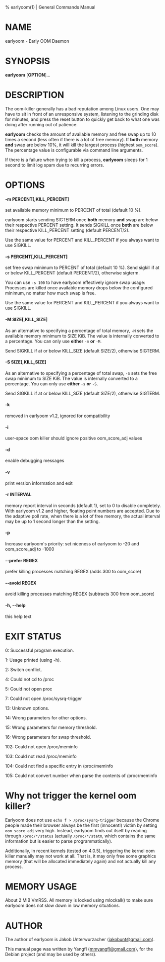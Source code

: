 % earlyoom(1) | General Commands Manual

# NAME

earlyoom - Early OOM Daemon

# SYNOPSIS

**earlyoom** [**OPTION**]...

# DESCRIPTION

The oom-killer generally has a bad reputation among Linux users. One may have
to sit in front of an unresponsive system, listening to the grinding disk for
minutes, and press the reset button to quickly get back to what one was doing
after running out of patience.

**earlyoom** checks the amount of available memory and free swap up to 10 times a
second (less often if there is a lot of free memory).
If **both** memory **and** swap are below 10%, it will kill the largest process (highest `oom_score`).
The percentage value is configurable via command line arguments.

If there is a failure when trying to kill a process, **earlyoom** sleeps for
1 second to limit log spam due to recurring errors.

# OPTIONS

#### -m PERCENT[,KILL_PERCENT]
set available memory minimum to PERCENT of total (default 10 %).

earlyoom starts sending SIGTERM once **both** memory **and** swap are below their
respective PERCENT setting. It sends SIGKILL once **both** are below their respective
KILL_PERCENT setting (default PERCENT/2).

Use the same value for PERCENT and KILL_PERCENT if you always want to use SIGKILL.

#### -s PERCENT[,KILL_PERCENT]
set free swap minimum to PERCENT of total (default 10 %).
Send sigkill if at or below KILL_PERCENT (default PERCENT/2), otherwise sigterm.

You can use `-s 100` to have earlyoom effectively ignore swap usage:
Processes are killed once available memory drops below the configured
minimum, no matter how much swap is free.

Use the same value for PERCENT and KILL_PERCENT if you always want to use SIGKILL.

#### -M SIZE[,KILL_SIZE]
As an alternative to specifying a percentage of total memory, `-M` sets
the available memory minimum to SIZE KiB. The value is internally converted
to a percentage. You can only use **either** `-m` **or** `-M`.

Send SIGKILL if at or below KILL_SIZE (default SIZE/2), otherwise SIGTERM.

#### -S SIZE[,KILL_SIZE]
As an alternative to specifying a percentage of total swap, `-S` sets
the free swap minimum to SIZE KiB. The value is internally converted
to a percentage. You can only use **either** `-s` **or** `-S`.

Send SIGKILL if at or below KILL_SIZE (default SIZE/2), otherwise SIGTERM.

#### -k
removed in earlyoom v1.2, ignored for compatibility

#### -i
user-space oom killer should ignore positive oom_score_adj values

#### -d
enable debugging messages

#### -v
print version information and exit

#### -r INTERVAL
memory report interval in seconds (default 1), set to 0 to disable completely.
With earlyoom v1.2 and higher, floating point numbers are accepted. Due to the
adaptive poll rate, when there is a lot of free memory, the actual interval
may be up to 1 second longer than the setting.

#### -p
Increase earlyoom's priority: set niceness of earlyoom to -20 and oom_score_adj to -1000

#### \-\-prefer REGEX
prefer killing processes matching REGEX (adds 300 to oom_score)

#### \-\-avoid REGEX
avoid killing processes matching REGEX (subtracts 300 from oom_score)

#### -h, \-\-help
this help text

# EXIT STATUS

0: Successful program execution.

1: Usage printed (using -h).

2: Switch conflict.

4: Could not cd to /proc

5: Could not open proc

7: Could not open /proc/sysrq-trigger

13: Unknown options.

14: Wrong parameters for other options.

15: Wrong parameters for memory threshold.

16: Wrong parameters for swap threshold.

102: Could not open /proc/meminfo

103: Could not read /proc/meminfo

104: Could not find a specific entry in /proc/meminfo

105: Could not convert number when parse the contents of /proc/meminfo

# Why not trigger the kernel oom killer?

Earlyoom does not use `echo f > /proc/sysrq-trigger` because the Chrome people
made their browser always be the first (innocent!)  victim by setting
`oom_score_adj` very high. Instead, earlyoom finds out itself by reading through
`/proc/*/status` (actually `/proc/*/statm`, which contains the same information
but is easier to parse programmatically).

Additionally, in recent kernels (tested on 4.0.5), triggering the kernel oom
killer manually may not work at all. That is, it may only free some graphics
memory (that will be allocated immediately again) and not actually kill any
process.

# MEMORY USAGE

About 2 MiB VmRSS. All memory is locked using mlockall() to make sure earlyoom
does not slow down in low memory situations.

# AUTHOR

The author of earlyoom is Jakob Unterwurzacher ⟨jakobunt@gmail.com⟩.

This manual page was written by Yangfl ⟨mmyangfl@gmail.com⟩, for the Debian
project (and may be used by others).
